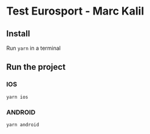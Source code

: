 # Test Eurosport - Marc Kalil

## Install

Run `yarn` in a terminal

## Run the project

### IOS

`yarn ios`

### ANDROID

`yarn android`
